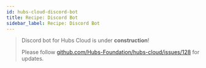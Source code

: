 ```yaml
---
id: hubs-cloud-discord-bot
title: Recipe: Discord Bot
sidebar_label: Recipe: Discord Bot
---
```


> Discord bot for Hubs Cloud is under **construction**!
>
> Please follow [github.com/Hubs-Foundation/hubs-cloud/issues/128](https://github.com/Hubs-Foundation/hubs-cloud/issues/128) for updates.
